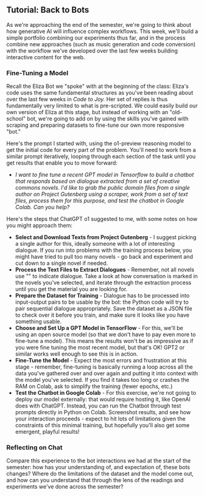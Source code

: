 ## Tutorial: Back to Bots

As we're approaching the end of the semester, we're going to think about how generative AI will influence complex workflows. This week, we'll build a simple portfolio combining our experiments thus far, and in the process combine new approaches (such as music generation and code conversion) with the workflow we've developed over the last few weeks building interactive content for the web.

### Fine-Tuning a Model

Recall the Eliza Bot we "spoke" with at the beginning of the class: Eliza's code uses the same fundamental structures as you've been reading about over the last few weeks in *Code to Joy.* Her set of replies is thus fundamentally very limited to what is pre-scripted. We could easily build our own version of Eliza at this stage, but instead of working with an "old-school" bot, we're going to add on by using the skills you've gained with scraping and preparing datasets to fine-tune our own more responsive "bot." 

Here's the prompt I started with, using the o1-preview reasoning model to get the initial code for every part of the problem. You'll need to work from a similar prompt iteratively, looping through each section of the task until you get results that enable you to move forward:

- *I want to fine tune a recent GPT model in Tensorflow to build a chatbot that responds based on dialogue extracted from a set of creative commons novels. I'd like to grab the public domain files from a single author on Project Gutenberg using a scraper, work from a set of text files, process them for this purpose, and test the chatbot in Google Colab. Can you help?*

Here's the steps that ChatGPT o1 suggested to me, with some notes on how you might approach them:

- **Select and Download Texts from Project Gutenberg** - I suggest picking a single author for this, ideally someone with a lot of interesting dialogue. If you run into problems with the training process below, you might have tried to pull too many novels - go back and experiment and cut down to a single novel if needed.
- **Process the Text Files to Extract Dialogues** - Remember, not all novels use "" to indicate dialogue. Take a look at how conversation is marked in the novels you've selected, and iterate through the extraction process until you get the material you are looking for.
- **Prepare the Dataset for Training** - Dialogue has to be processed into input-output pairs to be usable by the bot: the Python code will try to pair sequential dialogue appropriately. Save the dataset as a JSON file to check over it before you train, and make sure it looks like you have something usable.
- **Choose and Set Up a GPT Model in TensorFlow** - For this, we'll be using an open source model (so that we don't have to pay even more to fine-tune a model). This means the results won't be as impressive as if you were fine tuning the most recent model, but that's OK! GPT2 or similar works well enough to see this is in action.
- **Fine-Tune the Model** - Expect the most errors and frustration at this stage - remember, fine-tuning is basically running a loop across all the data you've gathered over and over again and putting it into context with the model you've selected. If you find it takes too long or crashes the RAM on Colab, ask to simplify the training (fewer epochs, etc.)
- **Test the Chatbot in Google Colab** - For this exercise, we're not going to deploy our model externally: that would require hosting it, like OpenAI does with ChatGPT. Instead, you can run the Chatbot through test prompts directly in Python on Colab. Screenshot results, and see how your interaction proceeds - expect to hit lots of limitations given the constraints of this minimal training, but hopefully you'll also get some emergent, playful results!

### Reflecting on Chat

Compare this experience to the bot interactions we had at the start of the semester: how has your understanding of, and expectation of, these bots changes? Where do the limitations of the dataset and the model come out, and how can you understand that through the lens of the readings and experiments we've done across the semester?